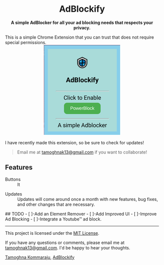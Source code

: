 <div align="center">
  <h1>
    AdBlockify
  </h1>

  <p>
    <strong>A simple AdBlocker for all your ad blocking needs that respects your privacy.</strong>
  </p>
</div>
This is a simple Chrome Extension that you can trust that does not require special permissions.
<div align="center">
  <a href="https://github.com/TamoghnaK13/AdBlockify">
    <img src="icon.png" alt="AdBlockify">
  </a>
</div>

I have recently made this extension, so be sure to check for updates!
>Email me at tamoghnak13@gmail.com if you want to collaborate!

## Features

<dl>
  <dt>Buttons</dt>
  <dd>
    It 
  </dd>
</dl>

<dl>
  <dt>Updates</dt>
  <dd>
Updates will come around once a month with new features, bug fixes, and other changes that are necessary.
  </dd>
</dl>
## TODO
- [ ]-Add an Element Remover
- [ ]-Add Improved UI
- [ ]-Improve Ad Blocking
- [ ]-Integrate a Youtube™ ad block.


-----------
This project is licensed under the [MIT License](https://en.wikipedia.org/wiki/MIT_License). 

If you have any questions or comments, please email me at tamoghnak13@gmail.com. I'd be happy to hear your thoughts.


[Tamoghna Kommaraju](https://github.com/TamoghnaK13), [AdBlockify](https://github.com/TamoghnaK13/AdBlockify)
